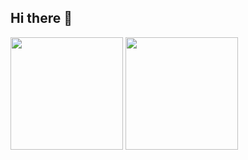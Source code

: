 ## Hi there 👋

<div>
<img height="180em" src="https://github-readme-stats.vercel.app/api?username=squidleeal&show_icons=true&theme=transparent&"/>
<img height="180em" src="https://github-readme-stats.vercel.app/api/top-langs/?username=squidleeal&layout=donut&theme=transparent"/>
 
